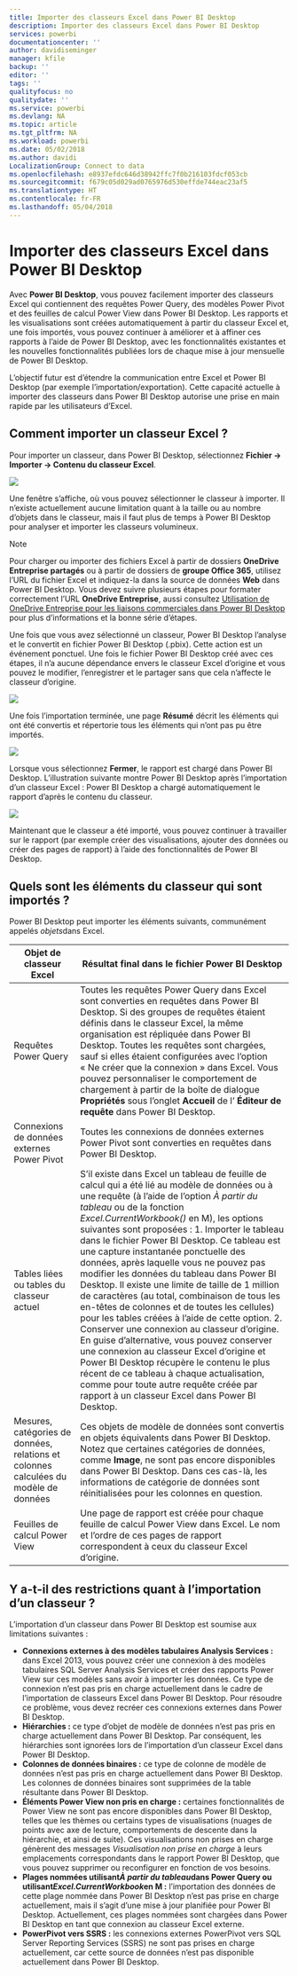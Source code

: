 ```yaml
---
title: Importer des classeurs Excel dans Power BI Desktop
description: Importer des classeurs Excel dans Power BI Desktop
services: powerbi
documentationcenter: ''
author: davidiseminger
manager: kfile
backup: ''
editor: ''
tags: ''
qualityfocus: no
qualitydate: ''
ms.service: powerbi
ms.devlang: NA
ms.topic: article
ms.tgt_pltfrm: NA
ms.workload: powerbi
ms.date: 05/02/2018
ms.author: davidi
LocalizationGroup: Connect to data
ms.openlocfilehash: e8937efdc646d38942ffc7f0b216103fdcf053cb
ms.sourcegitcommit: f679c05d029ad0765976d530effde744eac23af5
ms.translationtype: HT
ms.contentlocale: fr-FR
ms.lasthandoff: 05/04/2018
---
```

# <a name="import-excel-workbooks-into-power-bi-desktop"></a>Importer des classeurs Excel dans Power BI Desktop
Avec **Power BI Desktop**, vous pouvez facilement importer des classeurs Excel qui contiennent des requêtes Power Query, des modèles Power Pivot et des feuilles de calcul Power View dans Power BI Desktop. Les rapports et les visualisations sont créées automatiquement à partir du classeur Excel et, une fois importés, vous pouvez continuer à améliorer et à affiner ces rapports à l’aide de Power BI Desktop, avec les fonctionnalités existantes et les nouvelles fonctionnalités publiées lors de chaque mise à jour mensuelle de Power BI Desktop.

L’objectif futur est d’étendre la communication entre Excel et Power BI Desktop (par exemple l’importation/exportation). Cette capacité actuelle à importer des classeurs dans Power BI Desktop autorise une prise en main rapide par les utilisateurs d’Excel.

## <a name="how-do-i-import-an-excel-workbook"></a>Comment importer un classeur Excel ?
Pour importer un classeur, dans Power BI Desktop, sélectionnez **Fichier -\> Importer -\> Contenu du classeur Excel**.

![](media/desktop-import-excel-workbooks/importexceltopbi_1.png)

Une fenêtre s’affiche, où vous pouvez sélectionner le classeur à importer. Il n’existe actuellement aucune limitation quant à la taille ou au nombre d’objets dans le classeur, mais il faut plus de temps à Power BI Desktop pour analyser et importer les classeurs volumineux.

> [!NOTE]
> Pour charger ou importer des fichiers Excel à partir de dossiers **OneDrive Entreprise partagés** ou à partir de dossiers de **groupe Office 365**, utilisez l’URL du fichier Excel et indiquez-la dans la source de données **Web** dans Power BI Desktop. Vous devez suivre plusieurs étapes pour formater correctement l’URL **OneDrive Entreprise**, aussi consultez [Utilisation de OneDrive Entreprise pour les liaisons commerciales dans Power BI Desktop](desktop-use-onedrive-business-links.md) pour plus d’informations et la bonne série d’étapes.
> 
> 

Une fois que vous avez sélectionné un classeur, Power BI Desktop l’analyse et le convertit en fichier Power BI Desktop (.pbix). Cette action est un événement ponctuel. Une fois le fichier Power BI Desktop créé avec ces étapes, il n’a aucune dépendance envers le classeur Excel d’origine et vous pouvez le modifier, l’enregistrer et le partager sans que cela n’affecte le classeur d’origine.

![](media/desktop-import-excel-workbooks/importexceltopbi_2.png)

Une fois l’importation terminée, une page **Résumé** décrit les éléments qui ont été convertis et répertorie tous les éléments qui n’ont pas pu être importés.

![](media/desktop-import-excel-workbooks/importexceltopbi_3.png)

Lorsque vous sélectionnez **Fermer**, le rapport est chargé dans Power BI Desktop. L’illustration suivante montre Power BI Desktop après l’importation d’un classeur Excel : Power BI Desktop a chargé automatiquement le rapport d’après le contenu du classeur.

![](media/desktop-import-excel-workbooks/importexceltopbi_4.png)

Maintenant que le classeur a été importé, vous pouvez continuer à travailler sur le rapport (par exemple créer des visualisations, ajouter des données ou créer des pages de rapport) à l’aide des fonctionnalités de Power BI Desktop.

## <a name="which-workbook-elements-are-imported"></a>Quels sont les éléments du classeur qui sont importés ?
Power BI Desktop peut importer les éléments suivants, communément appelés *objets*dans Excel.

| Objet de classeur Excel | Résultat final dans le fichier Power BI Desktop |
| --- | --- |
| Requêtes Power Query |Toutes les requêtes Power Query dans Excel sont converties en requêtes dans Power BI Desktop. Si des groupes de requêtes étaient définis dans le classeur Excel, la même organisation est répliquée dans Power BI Desktop. Toutes les requêtes sont chargées, sauf si elles étaient configurées avec l’option « Ne créer que la connexion » dans Excel. Vous pouvez personnaliser le comportement de chargement à partir de la boîte de dialogue **Propriétés** sous l’onglet **Accueil** de l’ **Éditeur de requête** dans Power BI Desktop. |
| Connexions de données externes Power Pivot |Toutes les connexions de données externes Power Pivot sont converties en requêtes dans Power BI Desktop. |
| Tables liées ou tables du classeur actuel |S’il existe dans Excel un tableau de feuille de calcul qui a été lié au modèle de données ou à une requête (à l’aide de l’option *À partir du tableau* ou de la fonction *Excel.CurrentWorkbook()* en M), les options suivantes sont proposées : 1. Importer le tableau dans le fichier Power BI Desktop. Ce tableau est une capture instantanée ponctuelle des données, après laquelle vous ne pouvez pas modifier les données du tableau dans Power BI Desktop. Il existe une limite de taille de 1 million de caractères (au total, combinaison de tous les en-têtes de colonnes et de toutes les cellules) pour les tables créées à l’aide de cette option. 2. Conserver une connexion au classeur d’origine. En guise d’alternative, vous pouvez conserver une connexion au classeur Excel d’origine et Power BI Desktop récupère le contenu le plus récent de ce tableau à chaque actualisation, comme pour toute autre requête créée par rapport à un classeur Excel dans Power BI Desktop. |
| Mesures, catégories de données, relations et colonnes calculées du modèle de données |Ces objets de modèle de données sont convertis en objets équivalents dans Power BI Desktop. Notez que certaines catégories de données, comme **Image**, ne sont pas encore disponibles dans Power BI Desktop. Dans ces cas-là, les informations de catégorie de données sont réinitialisées pour les colonnes en question. |
| Feuilles de calcul Power View |Une page de rapport est créée pour chaque feuille de calcul Power View dans Excel. Le nom et l’ordre de ces pages de rapport correspondent à ceux du classeur Excel d’origine. |

## <a name="are-there-any-limitations-to-importing-a-workbook"></a>Y a-t-il des restrictions quant à l’importation d’un classeur ?
L’importation d’un classeur dans Power BI Desktop est soumise aux limitations suivantes :

* **Connexions externes à des modèles tabulaires Analysis Services :** dans Excel 2013, vous pouvez créer une connexion à des modèles tabulaires SQL Server Analysis Services et créer des rapports Power View sur ces modèles sans avoir à importer les données. Ce type de connexion n’est pas pris en charge actuellement dans le cadre de l’importation de classeurs Excel dans Power BI Desktop. Pour résoudre ce problème, vous devez recréer ces connexions externes dans Power BI Desktop.
* **Hiérarchies :** ce type d’objet de modèle de données n’est pas pris en charge actuellement dans Power BI Desktop. Par conséquent, les hiérarchies sont ignorées lors de l’importation d’un classeur Excel dans Power BI Desktop.
* **Colonnes de données binaires :** ce type de colonne de modèle de données n’est pas pris en charge actuellement dans Power BI Desktop. Les colonnes de données binaires sont supprimées de la table résultante dans Power BI Desktop.
* **Éléments Power View non pris en charge :** certaines fonctionnalités de Power View ne sont pas encore disponibles dans Power BI Desktop, telles que les thèmes ou certains types de visualisations (nuages de points avec axe de lecture, comportements de descente dans la hiérarchie, et ainsi de suite). Ces visualisations non prises en charge génèrent des messages *Visualisation non prise en charge* à leurs emplacements correspondants dans le rapport Power BI Desktop, que vous pouvez supprimer ou reconfigurer en fonction de vos besoins.
* **Plages nommées utilisant*****À partir du tableau*****dans Power Query ou utilisant*****Excel.CurrentWorkbook*****en M :** l’importation des données de cette plage nommée dans Power BI Desktop n’est pas prise en charge actuellement, mais il s’agit d’une mise à jour planifiée pour Power BI Desktop. Actuellement, ces plages nommées sont chargées dans Power BI Desktop en tant que connexion au classeur Excel externe.
* **PowerPivot vers SSRS :** les connexions externes PowerPivot vers SQL Server Reporting Services (SSRS) ne sont pas prises en charge actuellement, car cette source de données n’est pas disponible actuellement dans Power BI Desktop.

